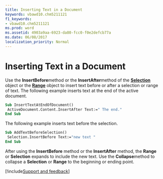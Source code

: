 ```yaml
---
title: Inserting Text in a Document
keywords: vbawd10.chm5211121
f1_keywords:
- vbawd10.chm5211121
ms.prod: word
ms.assetid: 4903a9aa-6923-da80-fcc0-f0e2defcb77a
ms.date: 06/08/2017
localization_priority: Normal
---
```



# Inserting Text in a Document

Use the  **InsertBefore**method or the  **InsertAfter**method of the  **[Selection](../../../api/Word.Selection.md)** object or the  **[Range](../../../api/Word.Range.md)** object to insert text before or after a selection or range of text. The following example inserts text at the end of the active document.


```vb
Sub InsertTextAtEndOfDocument() 
 ActiveDocument.Content.InsertAfter Text:=" The end." 
End Sub
```


The following example inserts text before the selection.




```vb
Sub AddTextBeforeSelection() 
 Selection.InsertBefore Text:="new text " 
End Sub
```

After using the  **InsertBefore** method or the **InsertAfter** method, the **Range** or **Selection** expands to include the new text. Use the **Collapse**method to collapse a  **Selection** or **Range** to the beginning or ending point.

[!include[Support and feedback](~/includes/feedback-boilerplate.md)]
